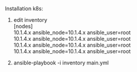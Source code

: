 Installation k8s:

1. edit inventory  
    [nodes]  
    10.1.4.x  ansible_node=10.1.4.x ansible_user=root  
    10.1.4.x  ansible_node=10.1.4.x ansible_user=root  
    10.1.4.x  ansible_node=10.1.4.x ansible_user=root  
    10.1.4.x  ansible_node=10.1.4.x ansible_user=root

2. ansible-playbook -i inventory main.yml

